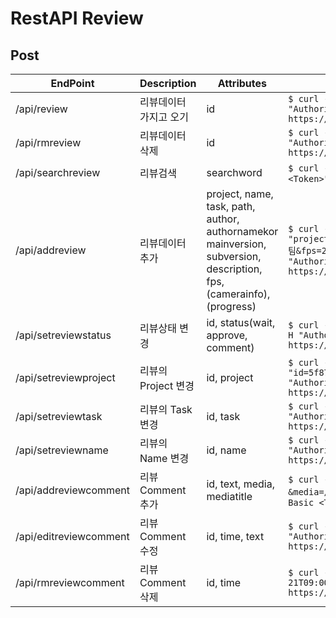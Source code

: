 
# RestAPI Review

## Post

| EndPoint | Description | Attributes | Use case |
| --- | --- | --- | --- |
| /api/review | 리뷰데이터 가지고 오기 | id | `$ curl -X POST -d "id=5f87f82641a789486f3970d1" -H "Authorization: Basic <Token>" https://csi.lazypic.org/api/review` |
| /api/rmreview | 리뷰데이터 삭제 | id | `$ curl -X POST -d "id=5f87f82641a789486f3970d1" -H "Authorization: Basic <Token>" https://csi.lazypic.org/api/rmreview` |
| /api/searchreview | 리뷰검색 | searchword | `$ curl -X POST -d "searchword=합성3팀" -H "Authorization: Basic <Token>" https://csi.lazypic.org/api/searchreview` |
| /api/addreview | 리뷰데이터 추가 | project, name, task, path, author, authornamekor mainversion, subversion, description, fps, (camerainfo), (progress) | `$ curl -X POST -d "project=TEMP&name=SS_0010&task=comp&path=test.mov&description=3팀&fps=24&mainversion=1&sebversion=1&authornamekor=김한웅" -H "Authorization: Basic <Token>" https://csi.lazypic.org/api/addreview` |
| /api/setreviewstatus | 리뷰상태 변경 | id, status(wait, approve, comment) | `$ curl -X POST -d "id=5f87f82641a789486f3970d1&status=approve" -H "Authorization: Basic <Token>" https://csi.lazypic.org/api/setreviewstatus` |
| /api/setreviewproject | 리뷰의 Project 변경 | id, project | `$ curl -X POST -d "id=5f87f82641a789486f3970d1&project=projectname" -H "Authorization: Basic <Token>" https://csi.lazypic.org/api/setreviewproject` |
| /api/setreviewtask | 리뷰의 Task 변경 | id, task | `$ curl -X POST -d "id=5f87f82641a789486f3970d1&task=task" -H "Authorization: Basic <Token>" https://csi.lazypic.org/api/setreviewtask` |
| /api/setreviewname | 리뷰의 Name 변경 | id, name | `$ curl -X POST -d "id=5f87f82641a789486f3970d1&name=SS_0010" -H "Authorization: Basic <Token>" https://csi.lazypic.org/api/setreviewname` |
| /api/addreviewcomment | 리뷰 Comment 추가 | id, text, media, mediatitle | `$ curl -X POST -d "id=5f87f82641a789486f3970d1&text=수정사항&media=/show/drawing.jpg&mediatitle=참고이미지" -H "Authorization: Basic <Token>" https://csi.lazypic.org/api/addreviewcomment` |
| /api/editreviewcomment | 리뷰 Comment 수정 | id, time, text | `$ curl -X POST -d "id=5f87f82641a789486f3970d1&status=" -H "Authorization: Basic <Token>" https://csi.lazypic.org/api/editreviewcomment` |
| /api/rmreviewcomment | 리뷰 Comment 삭제 | id, time | `$ curl -X POST -d "id=5f87f82641a789486f3970d1&time=2020-05-21T09:00:00%2B09:00" -H "Authorization: Basic <Token>" https://csi.lazypic.org/api/rmreviewcomment` |
